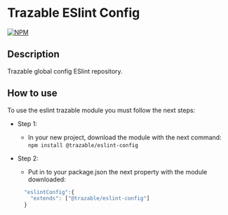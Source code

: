 # Trazable ESlint Config

[![NPM](https://img.shields.io/badge/NPM-red)](https://www.npmjs.com/)

## Description

Trazable global config ESlint repository.

## How to use

To use the eslint trazable module you must follow the next steps:

- Step 1:
  - In your new project, download the module with the next command:
  `npm install @trazable/eslint-config`
- Step 2:
  - Put in to your package.json the next property with the module downloaded:

  ```javascript
    "eslintConfig":{
      "extends": ["@trazable/eslint-config"]
    }
  ```
